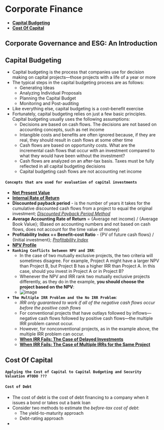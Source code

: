# Corporate Finance
- **[Capital Budgeting](#Capital-Budgeting)**
- **[Cost Of Capital](#Cost-Of-Capital)**

## Corporate Governance and ESG: An Introduction

## Capital Budgeting
- Capital budgeting is the process that companies use for decision making on capital 
projects—those projects with a life of a year or more
- The typical steps in the capital budgeting process 
are as follows:
  - Generating Ideas
  - Analyzing Individual Proposals
  - Planning the Capital Budget
  - Monitoring and Post-auditing
- Like everything else, capital budgeting is a cost–benefit exercise
- Fortunately, capital budgeting relies on just a few basic principles. Capital budgeting usually uses the following assumptions:
  - Decisions are based on cash flows. The decisions are not based on accounting concepts, such as net income
  - Intangible costs and benefits are often ignored because, if they are real, they should result in cash flows at some other time
  - Cash flows are based on opportunity costs. What are the incremental cash flows that occur with an investment compared to what they would have been without the investment?
  - Cash flows are analyzed on an after-tax basis. Taxes must be fully reflected in all capital budgeting decisions
  - Capital budgeting cash flows are not accounting net income


#### ```Concepts that are used for evaluation of capital investments```
- **[Net Present Value](https://github.com/Mike-Vilms/cfa-i-qm/blob/main/Net-Present-Value.md)**
- **[Internal Rate of Return](https://github.com/Mike-Vilms/cfa-i-qm/blob/main/Internal-Rate-of-Return.md)**
- **Discounted payback period** - is the number of years it takes for the cumulative discounted cash flows from a project to equal the original investment; *[Discounted Payback Period Method](https://www.youtube.com/watch?v=CT-MaW7N5Hw)*
- **Average Accounting Rate of Return** = {Average net income} / {Average Book Value}; (Based on accounting numbers and not based on cash flows, does not account for the time value of money)
- **Profitability Index == Benefit–cost Ratio** - {PV of future cash flows} / {Initial investment}; *[Profitability Index](https://www.youtube.com/watch?v=h0OcPTfoGQw)*
- **[NPV Profile](https://github.com/Mike-Vilms/cfa-i-cf/blob/main/NPV-Profile.md)**
- **```Ranking Conflicts between NPV and IRR```**:
  - In the case of two mutually exclusive projects, the two criteria will sometimes disagree. For example, Project A might have a larger NPV than Project B, but Project B has a higher IRR than Project A. In this case, should you invest in Project A or in Project B?
  - Whenever the NPV and IRR rank two mutually exclusive projects differently, as they do in the example, **you should choose the project based on the NPV**:
  - ![image](https://user-images.githubusercontent.com/85560091/153772756-c576823c-d70e-4140-a200-6887437ca4a5.png)
- **```The Multiple IRR Problem and the No IRR Problem```**: 
  - *IRR only guaranteed to work if all of the negative cash flows occur before the positive cash flows*
  - For conventional projects that have outlays followed by inflows—negative cash flows followed by positive cash flows—the multiple IRR problem cannot occur.
  - However, for nonconventional projects, as in the example above, the multiple IRR problem can occur.
  - **[When IRR Fails: The Case of Delayed Investments](https://www.youtube.com/watch?v=Y4rDniH3Nk0)**
  - **[When IRR Fails: The Case of Multiple IRRs for the Same Project](https://www.youtube.com/watch?v=BohOLldcoxk)**

## Cost Of Capital
#### ```Applying the Cost of Capital to Capital Budgeting and Security Valuation #TODO ???```
#### ```Cost of Debt```
- The cost of debt is the cost of debt financing to a company when it issues a bond or takes out a bank loan
- Consider two methods to estimate the *before-tax cost of debt*: 
  - The yield-to-maturity approach 
  - Debt-rating approach
- 

